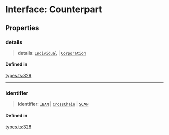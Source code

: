 # Interface: Counterpart

## Properties

### details

> **details**: [`Individual`](/docs/packages/SDK/interfaces/Individual.md) \| [`Corporation`](/docs/packages/SDK/interfaces/Corporation.md)

#### Defined in

[types.ts:329](https://github.com/monerium/js-monorepo/blob/main/packages/sdk/src/types.ts#L329)

***

### identifier

> **identifier**: [`IBAN`](/docs/packages/SDK/interfaces/IBAN.md) \| [`CrossChain`](/docs/packages/SDK/interfaces/CrossChain.md) \| [`SCAN`](/docs/packages/SDK/interfaces/SCAN.md)

#### Defined in

[types.ts:328](https://github.com/monerium/js-monorepo/blob/main/packages/sdk/src/types.ts#L328)
